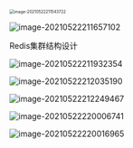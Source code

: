 <img src="C:\Users\55018\AppData\Roaming\Typora\typora-user-images\image-20210522211543722.png" alt="image-20210522211543722" style="zoom:50%;" />

![image-20210522211657102](C:\Users\55018\AppData\Roaming\Typora\typora-user-images\image-20210522211657102.png)

Redis集群结构设计

![image-20210522211932354](C:\Users\55018\AppData\Roaming\Typora\typora-user-images\image-20210522211932354.png)

![image-20210522212035190](C:\Users\55018\AppData\Roaming\Typora\typora-user-images\image-20210522212035190.png)

![image-20210522212249467](C:\Users\55018\AppData\Roaming\Typora\typora-user-images\image-20210522212249467.png)

![image-20210522220006741](C:\Users\55018\AppData\Roaming\Typora\typora-user-images\image-20210522220006741.png)

![image-20210522220016965](C:\Users\55018\AppData\Roaming\Typora\typora-user-images\image-20210522220016965.png)

